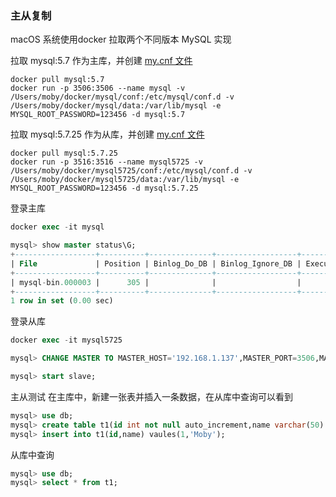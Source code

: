 ### 主从复制
macOS 系统使用docker 拉取两个不同版本 MySQL 实现

拉取 mysql:5.7 作为主库，并创建 [my.cnf 文件](https://github.com/Moby2020/JAVA-000/tree/main/Week_07/my_master.cnf)
```
docker pull mysql:5.7
docker run -p 3506:3506 --name mysql -v /Users/moby/docker/mysql/conf:/etc/mysql/conf.d -v /Users/moby/docker/mysql/data:/var/lib/mysql -e MYSQL_ROOT_PASSWORD=123456 -d mysql:5.7
```

拉取 mysql:5.7.25 作为从库，并创建 [my.cnf 文件](https://github.com/Moby2020/JAVA-000/tree/main/Week_07/my_slave.cnf)
```
docker pull mysql:5.7.25
docker run -p 3516:3516 --name mysql5725 -v /Users/moby/docker/mysql5725/conf:/etc/mysql/conf.d -v /Users/moby/docker/mysql5725/data:/var/lib/mysql -e MYSQL_ROOT_PASSWORD=123456 -d mysql:5.7.25
```

登录主库
```SQL
docker exec -it mysql

mysql> show master status\G;
+------------------+----------+--------------+------------------+-------------------+
| File             | Position | Binlog_Do_DB | Binlog_Ignore_DB | Executed_Gtid_Set |
+------------------+----------+--------------+------------------+-------------------+
| mysql-bin.000003 |      305 |              |                  |                   |
+------------------+----------+--------------+------------------+-------------------+
1 row in set (0.00 sec)
```

登录从库
```SQL
docker exec -it mysql5725

mysql> CHANGE MASTER TO MASTER_HOST='192.168.1.137',MASTER_PORT=3506,MASTER_USER='root',MASTER_PASSWORD='123456',MASTER_LOG_FILE='mysql-bin.000008',MASTER_LOG_POS=154;

mysql> start slave;
```

主从测试
在主库中，新建一张表并插入一条数据，在从库中查询可以看到
```SQL
mysql> use db;
mysql> create table t1(id int not null auto_increment,name varchar(50) not null default '',primary key(id))ENGINE=InnoDB DEFAULT CHARSET=utf8mb4;
mysql> insert into t1(id,name) vaules(1,'Moby');
```

从库中查询
```SQL
mysql> use db;
mysql> select * from t1;
```
